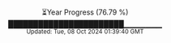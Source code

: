 <p align="center">
⏳Year Progress (76.79 %) <br>
███████████████████████▁▁▁▁▁▁▁ <br>
<sub>Updated: Tue, 08 Oct 2024 01:39:40 GMT</sub>
</p>

